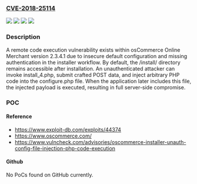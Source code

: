 ### [CVE-2018-25114](https://cve.mitre.org/cgi-bin/cvename.cgi?name=CVE-2018-25114)
![](https://img.shields.io/static/v1?label=Product&message=Online%20Merchant&color=blue)
![](https://img.shields.io/static/v1?label=Version&message=2.3.4.1%20&color=brightgreen)
![](https://img.shields.io/static/v1?label=Vulnerability&message=CWE-434%20Unrestricted%20Upload%20of%20File%20with%20Dangerous%20Type&color=brightgreen)
![](https://img.shields.io/static/v1?label=Vulnerability&message=CWE-94%20Improper%20Control%20of%20Generation%20of%20Code%20('Code%20Injection')&color=brightgreen)

### Description

A remote code execution vulnerability exists within osCommerce Online Merchant version 2.3.4.1 due to insecure default configuration and missing authentication in the installer workflow. By default, the /install/ directory remains accessible after installation. An unauthenticated attacker can invoke install_4.php, submit crafted POST data, and inject arbitrary PHP code into the configure.php file. When the application later includes this file, the injected payload is executed, resulting in full server-side compromise.

### POC

#### Reference
- https://www.exploit-db.com/exploits/44374
- https://www.oscommerce.com/
- https://www.vulncheck.com/advisories/oscommerce-installer-unauth-config-file-injection-php-code-execution

#### Github
No PoCs found on GitHub currently.


